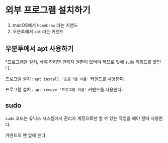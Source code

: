 # 외부 프로그램 설치하기

1. macOS에서 `homebrew` 라는 커맨드
2. 우분투에서 `apt` 라는 커맨드

## 우분투에서 apt 사용하기

\*프로그램을 설치, 삭제 하려면 관리자 권한이 있어야 하므로 앞에 `sudo` 키워드를 붙인다.

프로그램 설치 : `apt install '프로그램 이름'` 커맨드를 사용한다.

프로그램 설치 : `apt remove '프로그램 이름'` 커맨드를 사용한다.

## sudo

`sudo` 코드는 유닉스 시스템에서 관리자 계정으로만 할 수 있는 작업을 해야 할때 사용한다.

커맨드의 맨 앞에 쓴다.